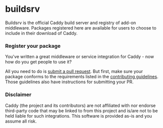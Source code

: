 buildsrv
==========

Buildsrv is the official Caddy build server and registry of add-on middleware. Packages registered here are available for users to choose to include in their download of Caddy.


### Register your package

You've written a great middleware or service integration for Caddy - now how do you get people to use it?

All you need to do is [submit a pull request](https://github.com/caddyserver/buildsrv/pulls). But first, make sure your package conforms to the requirements listed in the [contributing guidelines](https://github.com/caddyserver/buildsrv/blob/master/CONTRIBUTING.md). Those guidelines also have instructions for submitting your PR.


### Disclaimer

Caddy (the project and its contributors) are not affiliated with nor endorse third-party code that may be linked to from this project and is/are not to be held liable for such integrations. This software is provided as-is and you assume all risk.
